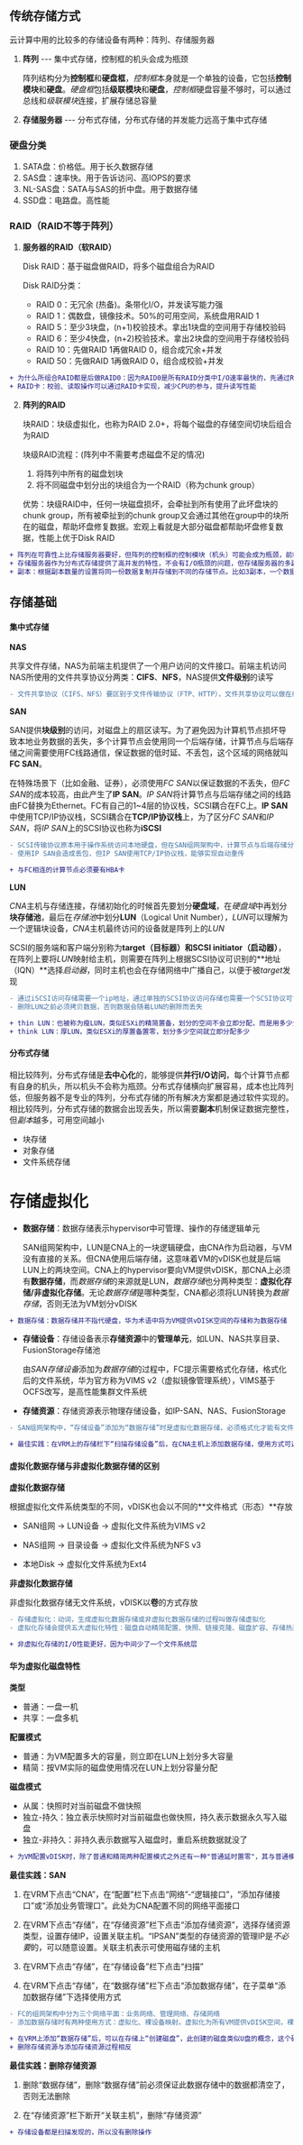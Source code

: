 ## 传统存储方式

云计算中用的比较多的存储设备有两种：阵列、存储服务器

1. **阵列** --- 集中式存储，控制框的机头会成为瓶颈

   阵列结构分为**控制框**和**硬盘框**，*控制框*本身就是一个单独的设备，它包括**控制模块**和**硬盘**。*硬盘框*包括**级联模块**和**硬盘**，*控制框*硬盘容量不够时，可以通过总线和*级联模块*连接，扩展存储总容量

2. **存储服务器** --- 分布式存储，分布式存储的并发能力远高于集中式存储



### 硬盘分类

1. SATA盘：价格低。用于长久数据存储
2. SAS盘：速率快。用于告诉访问、高IOPS的要求
3. NL-SAS盘：SATA与SAS的折中盘。用于数据存储
4. SSD盘：电路盘。高性能



### RAID（RAID不等于阵列）

1. **服务器的RAID（软RAID）**

   Disk RAID：基于磁盘做RAID，将多个磁盘组合为RAID

   Disk RAID分类：

   - RAID 0：无冗余 (热备)。条带化I/O，并发读写能力强
   - RAID 1：偶数盘，镜像技术。50%的可用空间，系统盘用RAID 1
   - RAID 5：至少3块盘，(n+1)校验技术。拿出1块盘的空间用于存储校验码
   - RAID 6：至少4快盘，(n+2)校验技术。拿出2块盘的空间用于存储校验码
   - RAID 10：先做RAID 1再做RAID 0，组合成冗余+并发
   - RAID 50：先做RAID 1再做RAID 0，组合成校验+并发

```diff
+ 为什么所组合RAID都是后做RAID0：因为RAID0是所有RAID分类中I/O速率最快的，先通过RAID1或RAID5实现组内数据冗余，然后通过RAID0实现组件I/O速率最大化，这是最佳实践
+ RAID卡：校验、读取操作可以通过RAID卡实现，减少CPU的参与，提升读写性能
```



2. **阵列的RAID**

   块RAID：块级虚拟化，也称为RAID 2.0+，将每个磁盘的存储空间切块后组合为RAID

   块级RAID流程：(阵列中不需要考虑磁盘不足的情况)

   1. 将阵列中所有的磁盘划块
   2. 将不同磁盘中划分出的块组合为一个RAID（称为chunk group）

   优势：块级RAID中，任何一块磁盘损坏，会牵扯到所有使用了此坏盘块的chunk group，所有被牵扯到的chunk group又会通过其他在group中的块所在的磁盘，帮助坏盘修复数据。宏观上看就是大部分磁盘都帮助坏盘修复数据，性能上优于Disk RAID

```diff
+ 阵列在可靠性上比存储服务器要好，但阵列的控制框的控制模块（机头）可能会成为瓶颈，前端的计算节点或后端的硬盘数量都可以持续扩大，但机头的硬件I/O速率无法扩展
+ 存储服务器作为分布式存储提供了高并发的特性，不会有I/O瓶颈的问题，但存储服务器的多副本机制生成的冗余数据量远超阵列
+ 副本：根据副本数量的设置将同一份数据复制并存储到不同的存储节点。比如3副本，一个数据到达存储，这个数据要复制为3个副本分别存放到不同的3台存储服务器上
```


## 存储基础

#### 集中式存储

**NAS**

共享文件存储，NAS为前端主机提供了一个用户访问的文件接口。前端主机访问NAS所使用的文件共享协议分两类：**CIFS**、**NFS**，NAS提供**文件级别**的读写

```diff
- 文件共享协议（CIFS、NFS）要区别于文件传输协议（FTP、HTTP），文件共享协议可以做在线的读写操作，传输协议需要先下载，读写操作后再上传
```

**SAN**

SAN提供**块级别**的访问，对磁盘上的扇区读写。为了避免因为计算机节点损坏导致本地业务数据的丢失，多个计算节点会使用同一个后端存储，计算节点与后端存储之间需要使用FC线路通信，保证数据的低时延、不丢包，这个区域的网络就叫**FC SAN**。

在特殊场景下（比如金融、证券），必须使用*FC SAN*以保证数据的不丢失，但*FC SAN*的成本较高，由此产生了**IP SAN**。*IP SAN*将计算节点与后端存储之间的线路由FC替换为Ethernet。FC有自己的1~4层的协议栈，SCSI耦合在FC上。**IP SAN**中使用TCP/IP协议栈，SCSI耦合在**TCP/IP协议栈**上，为了区分*FC SAN*和*IP SAN*，将*IP SAN*上的SCSI协议也称为**iSCSI**

```diff
- SCSI传输协议原本用于操作系统访问本地硬盘，但在SAN组网架构中，计算节点与后端存储分离，如果计算节点要通过SCSI协议访问后端存储，那么SCSI协议必须被FC或IP所承载
- 使用IP SAN会造成丢包，但IP SAN使用TCP/IP协议栈，能够实现自动重传

+ 与FC相连的计算节点必须要有HBA卡
```

**LUN**

*CNA*主机与存储连接，存储初始化的时候首先要划分**硬盘域**，在*硬盘域*中再划分**块存储池**，最后在*存储池*中划分**LUN**（Logical Unit Number），*LUN*可以理解为一个逻辑块设备，*CNA*主机最终访问的设备就是阵列上的*LUN*

SCSI的服务端和客户端分别称为**target（目标器）**和**SCSI initiator（启动器）**，在阵列上要将*LUN*映射给主机，则需要在阵列上根据SCSI协议可识别的**地址（IQN）**选择*启动器*，同时主机也会在存储网络中广播自己，以便于被*target*发现

```diff
- 通过iSCSI访问存储需要一个ip地址，通过单独的SCSI协议访问存储也需要一个SCSI协议可识别的地址，这个地址就是IQN
- 删除LUN之前必须拷贝数据，否则数据会随着LUN的删除而丢失

+ thin LUN：也被称为瘦LUN，类似ESXi的精简置备，划分的空间不会立即分配，而是用多少分配多少
+ think LUN：厚LUN，类似ESXi的厚置备置零，划分多少空间就立即分配多少
```



#### 分布式存储

相比较阵列，分布式存储是**去中心化**的，能够提供**并行I/O访问**，每个计算节点都有自身的机头，所以机头不会称为瓶颈。分布式存储横向扩展容易，成本也比阵列低，但服务器不是专业的阵列，分布式存储的所有解决方案都是通过软件实现的。相比较阵列，分布式存储的数据会出现丢失，所以需要**副本**机制保证数据完整性，但*副本*越多，可用空间越小

- 块存储
- 对象存储
- 文件系统存储



# 存储虚拟化

- **数据存储**：数据存储表示hypervisor中可管理、操作的存储逻辑单元

  SAN组网架构中，LUN是CNA上的一块逻辑硬盘，由CNA作为启动器，与VM没有直接的关系。但CNA使用后端存储，这意味着VM的vDISK也就是后端LUN上的两块空间。CNA上的hypervisor要向VM提供vDISK，那CNA上必须有**数据存储**，而*数据存储*的来源就是LUN，*数据存储*也分两种类型：**虚拟化存储/非虚拟化存储**。无论*数据存储*是哪种类型，CNA都必须将LUN转换为*数据存储*，否则无法为VM划分vDISK

```diff
+ 数据存储：数据存储并不指代硬盘，华为术语中将为VM提供vDISK空间的存储称为数据存储
```

- **存储设备**：存储设备表示**存储资源**中的**管理单元**，如LUN、NAS共享目录、FusionStorage存储池

  由*SAN存储设备*添加为*数据存储*的过程中，FC提示需要格式化存储，格式化后的文件系统，华为官方称为VIMS v2（虚拟镜像管理系统），VIMS基于OCFS改写，是高性能集群文件系统

- **存储资源**：存储资源表示物理存储设备，如IP-SAN、NAS、FusionStorage

```diff
- SAN组网架构中，“存储设备”添加为“数据存储”时是虚拟化数据存储，必须格式化才能有文件系统。NAS本身就是文件系统，提供虚拟化存储而不需要格式化，但NAS仅支持NFS v3协议。FusionStorage的“存储设备”是存储池，但将存储池添加为“数据存储”时是非虚拟化数据存储

+ 最佳实践：在VRM上的存储栏下“扫描存储设备”后，在CNA主机上添加数据存储，使用方式可选择虚拟化数据存储，虚拟化数据存储会格式化“数据存储”，这意味着虚拟化数据存储上是有文件系统的
```



#### 虚拟化数据存储与非虚拟化数据存储的区别

**虚拟化数据存储**

根据虚拟化文件系统类型的不同，vDISK也会以不同的**文件格式（形态）**存放

- SAN组网 -> LUN设备 -> 虚拟化文件系统为VIMS v2

- NAS组网 -> 目录设备 -> 虚拟化文件系统为NFS v3
- 本地Disk -> 虚拟化文件系统为Ext4

**非虚拟化数据存储**

非虚拟化数据存储无文件系统，vDISK以**卷**的方式存放

```diff
- 存储虚拟化：动词，生成虚拟化数据存储或非虚拟化数据存储的过程叫做存储虚拟化
- 虚拟化存储会提供五大虚拟化特性：磁盘自动精简配置、快照、链接克隆、磁盘扩容、存储热迁移，非虚拟化存储仅支持前3个特性

+ 非虚拟化存储的I/O性能更好，因为中间少了一个文件系统层
```



#### 华为虚拟化磁盘特性

**类型**

- 普通：一盘一机
- 共享：一盘多机

**配置模式**

- 普通：为VM配置多大的容量，则立即在LUN上划分多大容量
- 精简：按VM实际的磁盘使用情况在LUN上划分容量分配

**磁盘模式**

- 从属：快照时对当前磁盘不做快照
- 独立-持久：独立表示快照时对当前磁盘也做快照，持久表示数据永久写入磁盘
- 独立-非持久：非持久表示数据写入磁盘时，重启系统数据就没了

```diff
+ 为VM配置vDISK时，除了普通和精简两种配置模式之外还有一种"普通延时置零"，其与普通模式的区别在于不是立即将所有数据擦除置零，初次使用性能强于普通模式
```



**最佳实践：SAN**

1. 在VRM下点击“CNA”，在“配置”栏下点击“网络”-“逻辑接口”，“添加存储接口”或“添加业务管理口”。此处为CNA配置不同的网络平面接口

2. 在VRM下点击“存储”，在“存储资源”栏下点击“添加存储资源”，选择存储资源类型，设置存储IP，设置关联主机。“IPSAN”类型的存储资源的管理IP是*不必要*的，可以随意设置。关联主机表示可使用磁存储的主机

3. 在VRM下点击“存储”，在“存储设备”栏下点击“扫描”

4. 在VRM下点击“存储”，在“数据存储”栏下点击“添加数据存储”，在子菜单“添加数据存储”下选择使用方式

```diff
- FC的组网架构中分为三个网络平面：业务网络、管理网络、存储网络
- 添加数据存储时有两种使用方式：虚拟化、裸设备映射。虚拟化为所有VM提供vDISK空间，裸设备映射表示将存储直通给某个VM，仅为一台VM提供存储

+ 在VRM上添加“数据存储”后，可以在存储上“创建磁盘”，此创建的磁盘类似U盘的概念，这个磁盘可以后期“绑定”到VM中
+ 删除存储资源与添加存储资源过程相反
```

**最佳实践：删除存储资源**

1. 删除“数据存储”，删除“数据存储”前必须保证此数据存储中的数据都清空了，否则无法删除

2. 在“存储资源”栏下断开“关联主机”，删除“存储资源”

```diff
+ 存储设备都是扫描发现的，所以没有删除操作
```

